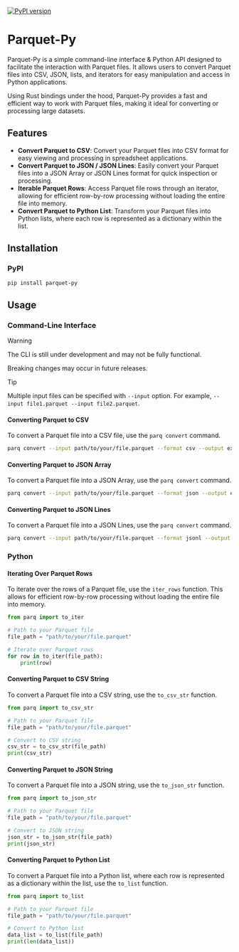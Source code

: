 [![PyPI version](https://badge.fury.io/py/parquet-py.svg)](https://badge.fury.io/py/parquet-py)

# Parquet-Py

Parquet-Py is a simple command-line interface & Python API designed to facilitate the interaction with Parquet files. It allows users to convert Parquet files into CSV, JSON, lists, and iterators for easy manipulation and access in Python applications.

Using Rust bindings under the hood, Parquet-Py provides a fast and efficient way to work with Parquet files, making it ideal for converting or processing large datasets.

## Features

- **Convert Parquet to CSV**: Convert your Parquet files into CSV format for easy viewing and processing in spreadsheet applications.
- **Convert Parquet to JSON / JSON Lines**: Easily convert your Parquet files into a JSON Array or JSON Lines format for quick inspection or processing.
- **Iterable Parquet Rows**: Access Parquet file rows through an iterator, allowing for efficient row-by-row processing without loading the entire file into memory.
- **Convert Parquet to Python List**: Transform your Parquet files into Python lists, where each row is represented as a dictionary within the list.

## Installation

### PyPI
`pip install parquet-py`

## Usage
### Command-Line Interface

> [!WARNING]
> 
> The CLI is still under development and may not be fully functional.
> 
> Breaking changes may occur in future releases.

> [!TIP]
> 
> Multiple input files can be specified with `--input` option. For example, `--input file1.parquet --input file2.parquet`.

#### Converting Parquet to CSV

To convert a Parquet file into a CSV file, use the `parq convert` command.

```bash
parq convert --input path/to/your/file.parquet --format csv --output example.csv
```

#### Converting Parquet to JSON Array

To convert a Parquet file into a JSON Array, use the `parq convert` command.

```bash
parq convert --input path/to/your/file.parquet --format json --output example.json
```

#### Converting Parquet to JSON Lines

To convert a Parquet file into a JSON Lines, use the `parq convert` command.

```bash
parq convert --input path/to/your/file.parquet --format jsonl --output example.jsonl
```


### Python

#### Iterating Over Parquet Rows

To iterate over the rows of a Parquet file, use the `iter_rows` function. This allows for efficient row-by-row processing without loading the entire file into memory.

```python
from parq import to_iter

# Path to your Parquet file
file_path = "path/to/your/file.parquet"

# Iterate over Parquet rows
for row in to_iter(file_path):
    print(row)
```

#### Converting Parquet to CSV String

To convert a Parquet file into a CSV string, use the `to_csv_str` function.

```python
from parq import to_csv_str

# Path to your Parquet file
file_path = "path/to/your/file.parquet"

# Convert to CSV string
csv_str = to_csv_str(file_path)
print(csv_str)
```

#### Converting Parquet to JSON String

To convert a Parquet file into a JSON string, use the `to_json_str` function.

```python
from parq import to_json_str

# Path to your Parquet file
file_path = "path/to/your/file.parquet"

# Convert to JSON string
json_str = to_json_str(file_path)
print(json_str)
```

#### Converting Parquet to Python List

To convert a Parquet file into a Python list, where each row is represented as a dictionary within the list, use the `to_list` function.

```python
from parq import to_list

# Path to your Parquet file
file_path = "path/to/your/file.parquet"

# Convert to Python list
data_list = to_list(file_path)
print(len(data_list))
```
